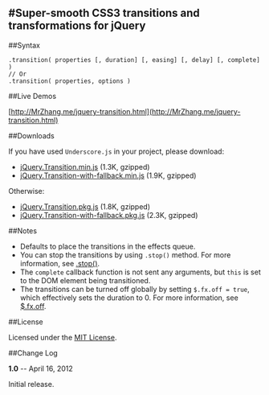 #Super-smooth CSS3 transitions and transformations for jQuery
---

##Syntax

    .transition( properties [, duration] [, easing] [, delay] [, complete] )
    // Or
    .transition( properties, options )

##Live Demos

[http://MrZhang.me/jquery-transition.html](http://MrZhang.me/jquery-transition.html)

##Downloads

If you have used `Underscore.js` in your project, please download:

- [jQuery.Transition.min.js](https://github.com/downloads/jsw0528/Transition/jquery.transition.min.js) (1.3K, gzipped)
- [jQuery.Transition-with-fallback.min.js](https://github.com/downloads/jsw0528/Transition/jquery.transition-with-fallback.min.js) (1.9K, gzipped)

Otherwise:

- [jQuery.Transition.pkg.js](https://github.com/downloads/jsw0528/Transition/jquery.transition.pkg.js) (1.8K, gzipped)
- [jQuery.Transition-with-fallback.pkg.js](https://github.com/downloads/jsw0528/Transition/jquery.transition-with-fallback.pkg.js) (2.3K, gzipped)

##Notes

- Defaults to place the transitions in the effects queue.
- You can stop the transitions by using `.stop()` method. For more information, see [.stop()](http://api.jquery.com/stop).
- The `complete` callback function is not sent any arguments, but `this` is set to the DOM element being transitioned.
- The transitions can be turned off globally by setting `$.fx.off = true`, which effectively sets the duration to 0. For more information, see [$.fx.off](http://api.jquery.com/jquery.fx.off).

##License

Licensed under the [MIT License](http://www.opensource.org/licenses/mit-license.php).

##Change Log

**1.0**  -- April 16, 2012

Initial release.